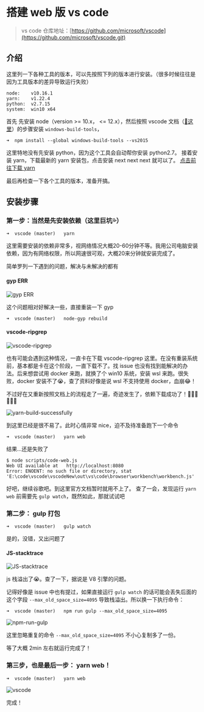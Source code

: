 # 搭建 web 版 vs code

> vs code 仓库地址：[https://github.com/microsoft/vscode](https://github.com/microsoft/vscode.git)

## 介绍

这里列一下各种工具的版本，可以先按照下列的版本进行安装。（很多时候往往是因为工具版本的差异导致运行失败）

```node
node:    v10.16.1
yarn:    v1.22.4
python:  v2.7.15
system:  win10 x64
```

首先 先安装 node（version >= 10.x， <= 12.x），然后按照 vscode 文档（[:raised_hands:这里](https://github.com/Microsoft/vscode/wiki/How-to-Contribute)）的步骤安装 `windows-build-tools`，

```node
➜  npm install --global windows-build-tools --vs2015
```

这里特地没有先安装 python，因为这个工具会自动帮你安装 python2.7。
接着安装 yarn，下载最新的 yarn 安装包，点击安装 next next next 就可以了。 [点击前往下载 yarn](http://yarnpkg.top/Installation.html)

最后再检查一下各个工具的版本，准备开搞。

## 安装步骤

### 第一步：当然是先安装依赖（这里巨坑:sweat_drops:）

```node
➜  vscode (master)   yarn
```

这里需要安装的依赖非常多，视网络情况大概20-60分钟不等。我用公司电脑安装依赖，因为有网络权限，所以网速很可观，大概20来分钟就安装完成了。

简单罗列一下遇到的问题，解决与未解决的都有

#### gyp ERR

![gyp ERR](https://github.com/Real102/resourceLibrary/raw/master/img/vscode/gypError.png  "gyp ERR")

这个问题相对好解决一些，直接重装一下 gyp

```node
➜  vscode (master)   node-gyp rebuild
```

#### vscode-ripgrep

![vscode-ripgrep](https://github.com/Real102/resourceLibrary/raw/master/img/vscode/vscode-ripgrep.png  "vscode-ripgrep")

也有可能会遇到这种情况，一直卡在下载 vscode-ripgrep 这里。在没有重装系统前，基本都是卡在这个阶段，一直下载不了。找 issue 也没有找到能解决的办法。后来想尝试用 docker 来跑，就换了个 win10 系统，安装 wsl 来跑。很失败，docker 安装不了:sob:，查了资料好像是说 wsl 不支持使用 docker，血崩:joy:！

不过好在又重新按照文档上的流程走了一遍，奇迹发生了，依赖下载成功了！:clap::clap::clap::cherry_blossom::cherry_blossom::cherry_blossom:

![yarn-build-successfully](https://github.com/Real102/resourceLibrary/raw/master/img/vscode/yarn-build-successfully.png  "yarn-build-successfully")

到这里已经是很不易了。此时心情非常 nice，迫不及待准备跑下一个命令

```node
➜  vscode (master)   yarn web
```

结果...还是失败了

```node
$ node scripts/code-web.js
Web UI available at   http://localhost:8080
Error: ENOENT: no such file or directory, stat 'E:\code\vscode\vscodeNew\out\vs\code\browser\workbench\workbench.js'
```

好吧，继续谷歌吧。到这里官方文档暂时就用不上了。
查了一会，发现运行 `yarn web` 前需要先 `gulp watch`，既然如此，那就试试吧

### 第二步： gulp 打包

```node
➜  vscode (master)   gulp watch
```

是的，没错，又出问题了

#### JS-stacktrace

![JS-stacktrace](https://github.com/Real102/resourceLibrary/raw/master/img/vscode/JS-stacktrace.png  "JS-stacktrace")

js 栈溢出了:sob:。查了一下，据说是 V8 引擎的问题。

记得好像是 issue 中也有提过，如果直接运行 `gulp watch` 的话可能会丢失后面的这个字段 `--max_old_space_size=4095` 导致栈溢出。所以换一下执行命令：

```node
➜  vscode (master)   npm run gulp --max_old_space_size=4095
```

![npm-run-gulp](https://github.com/Real102/resourceLibrary/raw/master/img/vscode/npm-run-gulp.png  "npm-run-gulp")

这里忽略重复的命令 `--max_old_space_size=4095` 不小心复制多了一份。

等了大概 2min 左右就运行完成了！

### 第三步，也是最后一步： yarn web！

```node
➜  vscode (master)   yarn web
```

![vscode](https://github.com/Real102/resourceLibrary/raw/master/img/vscode/vscode.png  "vscode")

完成！
